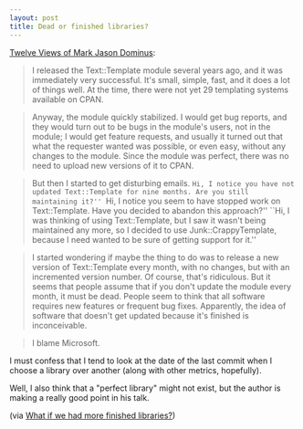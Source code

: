 ```yaml
---
layout: post
title: Dead or finished libraries?
---
```


[Twelve Views of Mark Jason Dominus](http://perl.plover.com/yak/12views/samples/notes.html):

> I released the Text::Template module several years ago, and it was immediately very successful. It's small, simple, fast, and it does a lot of things well. At the time, there were not yet 29 templating systems available on CPAN.

> Anyway, the module quickly stabilized. I would get bug reports, and they would turn out to be bugs in the module's users, not in the module; I would get feature requests, and usually it turned out that what the requester wanted was possible, or even easy, without any changes to the module. Since the module was perfect, there was no need to upload new versions of it to CPAN.

> But then I started to get disturbing emails. ``Hi, I notice you have not updated Text::Template for nine months. Are you still maintaining it?'' ``Hi, I notice you seem to have stopped work on Text::Template. Have you decided to abandon this approach?'' ``Hi, I was thinking of using Text::Template, but I saw it wasn't being maintained any more, so I decided to use Junk::CrappyTemplate, because I need wanted to be sure of getting support for it.''

> I started wondering if maybe the thing to do was to release a new version of Text::Template every month, with no changes, but with an incremented version number. Of course, that's ridiculous. But it seems that people assume that if you don't update the module every month, it must be dead. People seem to think that all software requires new features or frequent bug fixes. Apparently, the idea of software that doesn't get updated because it's finished is inconceivable.

> I blame Microsoft.

I must confess that I tend to look at the date of the last commit when I choose a library over another (along with other metrics, hopefully).

Well, I also think that a "perfect library" might not exist, but the author is making a really good point in his talk.

(via [What if we had more finished libraries?](http://www.drmaciver.com/2015/08/what-if-we-had-more-finished-libraries/))
